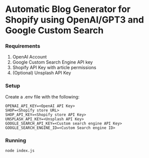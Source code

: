 # Automatic Blog Generator for Shopify using OpenAI/GPT3 and Google Custom Search

### Requirements

1. OpenAI Account
2. Google Custom Search Engine API key
3. Shopify API Key with article permissions
4. (Optional) Unsplash API Key

### Setup

Create a .env file with the following:

```
OPENAI_API_KEY=<OpenAI API Key>
SHOP=<Shopify store URL>
SHOP_API_KEY=<Shopify store API Key>
UNSPLASH_API_KEY=<Unsplash API Key>
GOOGLE_SEARCH_API_KEY=<Custom search engine API Key>
GOOGLE_SEARCH_ENGINE_ID=<Custom Search engine ID>
```

### Running

```
node index.js
```
